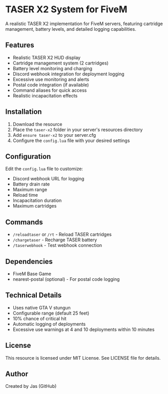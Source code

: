 # TASER X2 System for FiveM

A realistic TASER X2 implementation for FiveM servers, featuring cartridge management, battery levels, and detailed logging capabilities.

## Features

- Realistic TASER X2 HUD display
- Cartridge management system (2 cartridges)
- Battery level monitoring and charging
- Discord webhook integration for deployment logging
- Excessive use monitoring and alerts
- Postal code integration (if available)
- Command aliases for quick access
- Realistic incapacitation effects

## Installation

1. Download the resource
2. Place the `taser-x2` folder in your server's resources directory
3. Add `ensure taser-x2` to your server.cfg
4. Configure the `config.lua` file with your desired settings

## Configuration

Edit the `config.lua` file to customize:
- Discord webhook URL for logging
- Battery drain rate
- Maximum range
- Reload time
- Incapacitation duration
- Maximum cartridges

## Commands

- `/reloadtaser` or `/rt` - Reload TASER cartridges
- `/chargetaser` - Recharge TASER battery
- `/taserwebhook` - Test webhook connection

## Dependencies

- FiveM Base Game
- nearest-postal (optional) - For postal code logging

## Technical Details

- Uses native GTA V stungun
- Configurable range (default 25 feet)
- 10% chance of critical hit
- Automatic logging of deployments
- Excessive use warnings at 4 and 10 deployments within 10 minutes

## License

This resource is licensed under MIT License. See LICENSE file for details.

## Author

Created by Jas (GitHub)
